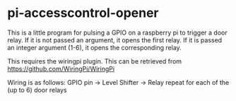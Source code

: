 # pi-accesscontrol-opener
This is a little program for pulsing a GPIO on a raspberry pi to trigger a door relay. If it is not passed an argument, it opens the first relay. If it is passed an integer argument (1-6), it opens the corresponding relay.

This requires the wiringpi plugin. This can be retrieved from https://github.com/WiringPi/WiringPi

Wiring is as follows:
GPIO pin -> Level Shifter -> Relay
repeat for each of the (up to 6) door relays
